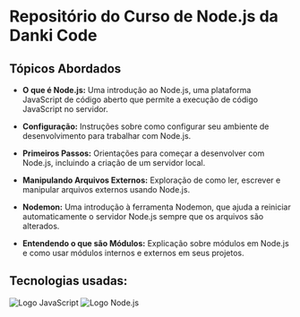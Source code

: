 # Repositório do Curso de Node.js da Danki Code

## Tópicos Abordados

- **O que é Node.js:** Uma introdução ao Node.js, uma plataforma JavaScript de código aberto que permite a execução de código JavaScript no servidor.

- **Configuração:** Instruções sobre como configurar seu ambiente de desenvolvimento para trabalhar com Node.js.

- **Primeiros Passos:** Orientações para começar a desenvolver com Node.js, incluindo a criação de um servidor local.

- **Manipulando Arquivos Externos:** Exploração de como ler, escrever e manipular arquivos externos usando Node.js.

- **Nodemon:** Uma introdução à ferramenta Nodemon, que ajuda a reiniciar automaticamente o servidor Node.js sempre que os arquivos são alterados.

- **Entendendo o que são Módulos:** Explicação sobre módulos em Node.js e como usar módulos internos e externos em seus projetos.

## Tecnologias usadas:

![Logo JavaScript](https://www.w3schools.com/js/pic_js.png)
![Logo Node.js](https://nodejs.org/static/images/logos/nodejs-new-pantone-black.png)
